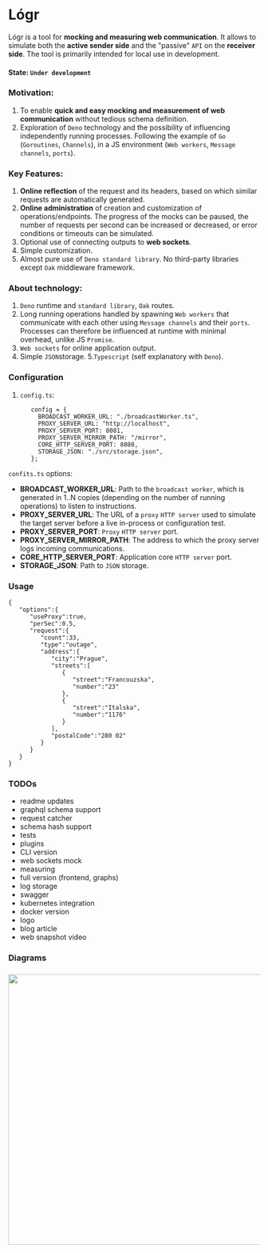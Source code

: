 # Lógr 

Lógr is a tool for **mocking and measuring web communication**. It allows to simulate both the **active sender side** and the "passive" `API` on the **receiver side**. The tool is primarily intended for local use in development.

#### State: `Under development`

### Motivation:
1. To enable **quick and easy mocking and measurement of web communication** without tedious schema definition. 
2. Exploration of `Deno` technology and the possibility of influencing independently running processes. Following the example of `Go` (`Goroutines`, `Channels`), in a JS environment (`Web workers`, `Message channels`, `ports`).

### Key Features:
1. **Online reflection** of the request and its headers, based on which similar requests are automatically generated.
2. **Online administration** of creation and customization of operations/endpoints. 
   The progress of the mocks can be paused, the number of requests per second can be increased or decreased, or error conditions or timeouts can be simulated.
3. Optional use of connecting outputs to **web sockets**.
4. Simple customization.
5. Almost pure use of `Deno standard library`. No third-party libraries except `Oak` middleware framework.


###  About technology:
1. `Deno` runtime and `standard library`, `Oak` routes.
2. Long running operations handled by spawning `Web workers` that communicate with each other using `Message channels` and their `ports`. Processes can therefore be influenced at runtime with minimal overhead, unlike JS `Promise`.
3. `Web sockets` for online application output.
4. Simple `JSON`storage.
5.`Typescript` (self explanatory with `Deno`).

### Configuration

1. `config.ts`:

   ```
      config = {
        BROADCAST_WORKER_URL: "./broadcastWorker.ts",
        PROXY_SERVER_URL: "http://localhost",
        PROXY_SERVER_PORT: 8081,
        PROXY_SERVER_MIRROR_PATH: "/mirror",
        CORE_HTTP_SERVER_PORT: 8080,
        STORAGE_JSON: "./src/storage.json",
      };

   ```
`confits.ts` options:

* **BROADCAST_WORKER_URL**: Path to the `broadcast worker`, which is generated in 1..N copies (depending on the number of running operations) to listen to instructions.
* **PROXY_SERVER_URL**: The URL of a `proxy` `HTTP server` used to simulate the target server before a live in-process or configuration test.
* **PROXY_SERVER_PORT**: `Proxy` `HTTP server` port.
* **PROXY_SERVER_MIRROR_PATH**: The address to which the proxy server logs incoming communications.
* **CORE_HTTP_SERVER_PORT**: Application core `HTTP server` port.
* **STORAGE_JSON**: Path to `JSON` storage.


### Usage

```
{
   "options":{
      "useProxy":true,
      "perSec":0.5,
      "request":{
         "count":33,
         "type":"outage",
         "address":{
            "city":"Prague",
            "streets":[
               {
                  "street":"Francouzska",
                  "number":"23"
               },
               {
                  "street":"Italska",
                  "number":"1176"
               }
            ],
            "postalCode":"280 02"
         }
      }
   }
}
```

### TODOs
* readme updates
* graphql schema support
* request catcher
* schema hash support
* tests
* plugins
* CLI version
* web sockets mock
* measuring
* full version (frontend, graphs)
* log storage
* swagger
* kubernetes integration
* docker version
* logo
* blog article
* web snapshot video

### Diagrams

###

<img align="left" width="771" height="541" src="https://drive.google.com/uc?export=view&id=1cTlSpRI8v1KyhAP1rXwDRVieWE4nxDfI">


